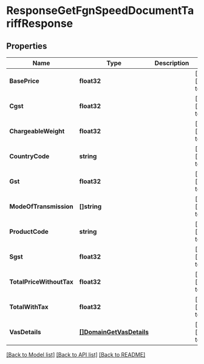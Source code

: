 # ResponseGetFgnSpeedDocumentTariffResponse

## Properties
Name | Type | Description | Notes
------------ | ------------- | ------------- | -------------
**BasePrice** | **float32** |  | [optional] [default to null]
**Cgst** | **float32** |  | [optional] [default to null]
**ChargeableWeight** | **float32** |  | [optional] [default to null]
**CountryCode** | **string** |  | [optional] [default to null]
**Gst** | **float32** |  | [optional] [default to null]
**ModeOfTransmission** | **[]string** |  | [optional] [default to null]
**ProductCode** | **string** |  | [optional] [default to null]
**Sgst** | **float32** |  | [optional] [default to null]
**TotalPriceWithoutTax** | **float32** |  | [optional] [default to null]
**TotalWithTax** | **float32** |  | [optional] [default to null]
**VasDetails** | [**[]DomainGetVasDetails**](domain.GetVASDetails.md) |  | [optional] [default to null]

[[Back to Model list]](../README.md#documentation-for-models) [[Back to API list]](../README.md#documentation-for-api-endpoints) [[Back to README]](../README.md)


